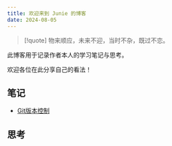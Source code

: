 ```yaml
---
title: 欢迎来到 Junie 的博客
date: 2024-08-05
---
```


> [!quote] 物来顺应，未来不迎，当时不杂，既过不恋。

此博客用于记录作者本人的学习笔记与思考。

欢迎各位在此分享自己的看法！

## 笔记

- [Git版本控制](/notes/git/)

## 思考